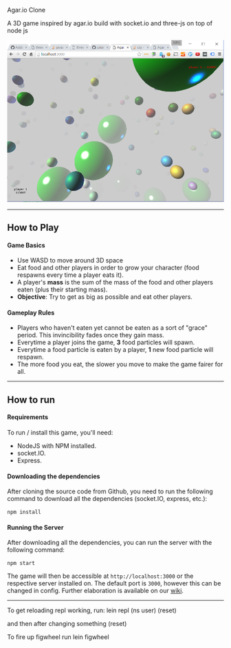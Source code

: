 Agar.io Clone

A 3D game inspired by agar.io build with socket.io and three-js on top of node js

![Image](screenshot.png)

---

## How to Play

#### Game Basics
- Use WASD to move around 3D space
- Eat food and other players in order to grow your character (food respawns every time a player eats it).
- A player's **mass** is the sum of the mass of the food and other players eaten (plus their starting mass).
- **Objective**: Try to get as big as possible and eat other players.

#### Gameplay Rules
- Players who haven't eaten yet cannot be eaten as a sort of "grace" period. This invincibility fades once they gain mass.
- Everytime a player joins the game, **3** food particles will spawn.
- Everytime a food particle is eaten by a player, **1** new food particle will respawn.
- The more food you eat, the slower you move to make the game fairer for all.

---

## How to run

#### Requirements
To run / install this game, you'll need:
- NodeJS with NPM installed.
- socket.IO.
- Express.


#### Downloading the dependencies
After cloning the source code from Github, you need to run the following command to download all the dependencies (socket.IO, express, etc.):

```
npm install
```

#### Running the Server
After downloading all the dependencies, you can run the server with the following command:

```
npm start
```

The game will then be accessible at `http://localhost:3000` or the respective server installed on. The default port is `3000`, however this can be changed in config. Further elaboration is available on our [wiki](https://github.com/huytd/agar.io-clone/wiki/Setup).

---

To get reloading repl working, run:
lein repl
(ns user)
(reset)

and then after changing something
(reset)


To fire up figwheel run
lein figwheel